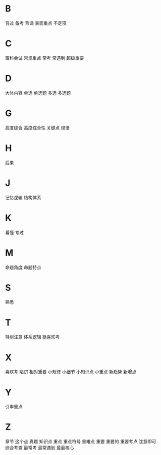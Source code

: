 
# B

背过
备考
背诵
表面重点
不定项

# C

策科会试
常规重点
常考
常遇到
超级重要

# D

大体内容
单选
单选题
多选
多选题

# G

高度综合
高度综合性
关键点
规律

# H

后果

# J

记忆逻辑
结构体系

# K

看懂
考过

# M

命题角度
命题特点

# S

熟悉

# T

特别注意
体系逻辑
挺喜欢考

# X

喜欢考
陷阱
相对重要
小规律
小细节
小知识点
小重点
新趋势
新增点

# Y

引申重点

# Z

章节
这个点
真题
知识点
重点
重点符号
重难点
重要
重要的
重要考点
注意即可
综合考查
最常考
最常遇到
最最核心

